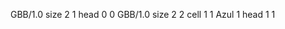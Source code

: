 <gs-board> GBB/1.0
size 2 1
head 0 0
 </gs-board>
<gs-board> GBB/1.0
size 2 2
cell 1 1 Azul 1 
head 1 1 </gs-board>